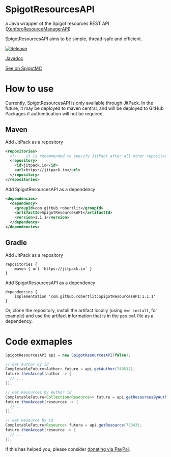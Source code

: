 # SpigotResourcesAPI
a Java wrapper of the Spigot resources REST API ([XenforoResourceManagerAPI](https://github.com/SpigotMC/XenforoResourceManagerAPI))

SpigotResourcesAPI aims to be simple, thread-safe and efficient.

[![Release](https://jitpack.io/v/robertlit/SpigotResourcesAPI.svg)](https://jitpack.io/#robertlit/SpigotResourcesAPI)

[Javadoc](https://jitpack.io/com/github/robertlit/SpigotResourcesAPI/latest/javadoc/)

[See on SpigotMC](https://www.spigotmc.org/threads/spigotresourcesapi-get-information-about-resources-and-authors.447967/)



# How to use
Currently, SpigotResourcesAPI is only available through JitPack.
In the future, it may be deployed to maven central, and will be deployed to GitHub Packages if authentication will not be required.

## Maven
Add JitPack as a repository
``` xml
<repositories>
  <!--   it is recommended to specify JitPack after all other repositories   -->
  <repository>
    <id>jitpack.io</id>
    <url>https://jitpack.io</url>
  </repository>
</repositories>
```
Add SpigotResourcesAPI as a dependency
``` xml
<dependencies>
  <dependency>
    <groupId>com.github.robertlit</groupId>
    <artifactId>SpigotResourcesAPI</artifactId>
    <version>1.1.1</version>
  </dependency>
</dependencies>
```

## Gradle
Add JitPack as a repository
```
repositories {
    maven { url 'https://jitpack.io' }
}
```
Add SpigotResourcesAPI as a dependency
```
dependencies {
    implementation 'com.github.robertlit:SpigotResourcesAPI:1.1.1'
}
```

Or, clone the repository, install the artifact locally (using ```mvn install```, for example)
and use the artifact information that is in the ```pom.xml``` file as a dependency.

# Code exmaples
``` Java
SpigotResourcesAPI api = new SpigotResourcesAPI(false);

// Get Author by id
CompletableFuture<Author> future = api.getAuthor(740512);
future.thenAccept(author -> {
  // ...
});

// Get Resources by Author id
CompletableFuture<Collection<Resource>> future = api.getResourcesByAuthor(740512);
future.thenAccept(resources -> {
  // ...
});

// Get Resource by id
CompletableFuture<Resource> future = api.getResource(72343);
future.thenAccept(resource -> {
  // ...
});
```


If this has helped you, please consider [donating via PayPal](https://www.paypal.me/robertlitmc).